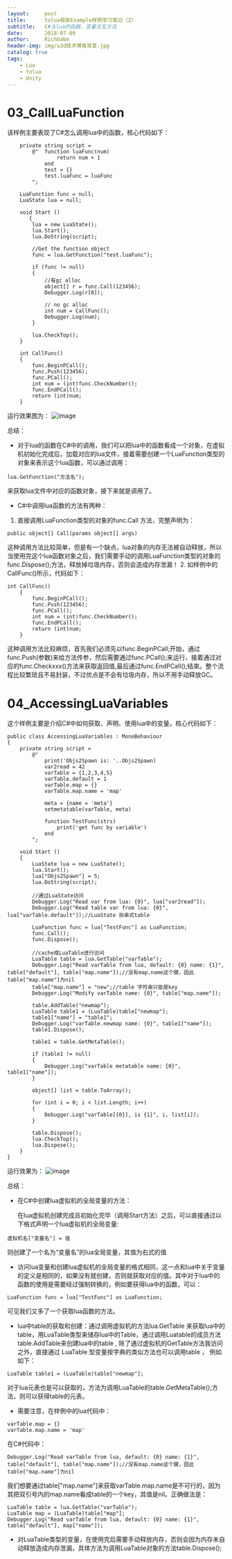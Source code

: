 ```yaml
---
layout:     post
title:      tolua框架Example样例学习笔记（2）
subtitle:   C#与lua的函数，变量交互方法
date:       2018-07-09
author:     Richbabe
header-img: img/u3d技术博客背景.jpg
catalog: true
tags:
    - Lua
    - tolua
    - Unity
---
```

# 03_CallLuaFunction
该样例主要表现了C#怎么调用lua中的函数，核心代码如下：

```
    private string script = 
        @"  function luaFunc(num)                        
                return num + 1
            end
            test = {}
            test.luaFunc = luaFunc
        ";
 
    LuaFunction func = null;
    LuaState lua = null;
	
	void Start () 
       {
        lua = new LuaState();
        lua.Start();
        lua.DoString(script);
 
        //Get the function object
        func = lua.GetFunction("test.luaFunc");
 
        if (func != null)
        {
            //有gc alloc
            object[] r = func.Call(123456);
            Debugger.Log(r[0]);
 
            // no gc alloc
            int num = CallFunc();
            Debugger.Log(num);
        }
 
        lua.CheckTop();
	}
 
    int CallFunc()
    {        
        func.BeginPCall();                
        func.Push(123456);
        func.PCall();        
        int num = (int)func.CheckNumber();                    
        func.EndPCall();
        return (int)num;        
    }
```
运行效果图为：
![image](https://github.com/Richbabe/Richbabe.github.io/blob/master/img/tolua/Example/03.png?raw=true)

总结：
* 对于lua的函数在C#中的调用，我们可以把lua中的函数看成一个对象，在虚拟机初始化完成后，加载对应的lua文件，接着需要创建一个LuaFunction类型的对象来表示这个lua函数，可以通过调用：

```
lua.GetFunction("方法名"); 
```
来获取lua文件中对应的函数对象，接下来就是调用了。

* C#中调用lua函数的方法有两种：
1. 直接调用LuaFunction类型的对象的func.Call 方法，完整声明为：
```
public object[] Call(params object[] args)
```
这种调用方法比较简单，但是有一个缺点，lua对象的内存无法被自动释放，所以当使用完这个lua函数对象之后，我们需要手动的调用LuaFunction类型的对象的func.Dispose();方法，释放掉垃圾内存，否则会造成内存泄漏！
2. 如样例中的CallFunc()所示，代码如下：

```
int CallFunc()
    {        
        func.BeginPCall();                
        func.Push(123456);
        func.PCall();        
        int num = (int)func.CheckNumber();                    
        func.EndPCall();
        return (int)num;        
    }
```
这种调用方法比较麻烦，首先我们必须先以func.BeginPCall;开始，通过func.Push(参数)来给方法传参，然后需要通过func.PCall();来运行，接着通过对应的func.Checkxxx()方法来获取返回值,最后通过func.EndPCall();结束。整个流程比较繁琐且不易封装，不过优点是不会有垃圾内存，所以不用手动释放GC。

# 04_AccessingLuaVariables
这个样例主要是介绍C#中如何获取、声明、使用lua中的变量，核心代码如下：

```
public class AccessingLuaVariables : MonoBehaviour 
{
    private string script =
        @"
            print('Objs2Spawn is: '..Objs2Spawn)
            var2read = 42
            varTable = {1,2,3,4,5}
            varTable.default = 1
            varTable.map = {}
            varTable.map.name = 'map'
            
            meta = {name = 'meta'}
            setmetatable(varTable, meta)
            
            function TestFunc(strs)
                print('get func by variable')
            end
        ";
 
	void Start () 
    {        
        LuaState lua = new LuaState();
        lua.Start();
        lua["Objs2Spawn"] = 5;
        lua.DoString(script);
 
        //通过LuaState访问
        Debugger.Log("Read var from lua: {0}", lua["var2read"]);
        Debugger.Log("Read table var from lua: {0}", lua["varTable.default"]);//LuaState 拆串式table
 
        LuaFunction func = lua["TestFunc"] as LuaFunction;
        func.Call();
        func.Dispose();
 
        //cache成LuaTable进行访问
        LuaTable table = lua.GetTable("varTable");
        Debugger.Log("Read varTable from lua, default: {0} name: {1}", table["default"], table["map.name"]);//没有map.name这个键，因此table["map.name"]为nil
        table["map.name"] = "new";//table 字符串只能是key
        Debugger.Log("Modify varTable name: {0}", table["map.name"]);
 
        table.AddTable("newmap");
        LuaTable table1 = (LuaTable)table["newmap"];
        table1["name"] = "table1";
        Debugger.Log("varTable.newmap name: {0}", table1["name"]);
        table1.Dispose();
 
        table1 = table.GetMetaTable();
 
        if (table1 != null)
        {
            Debugger.Log("varTable metatable name: {0}", table1["name"]);
        }
 
        object[] list = table.ToArray();
 
        for (int i = 0; i < list.Length; i++)
        {
            Debugger.Log("varTable[{0}], is {1}", i, list[i]);
        }
 
        table.Dispose();
        lua.CheckTop();
        lua.Dispose();
	}
}
```
运行效果为：
![image](https://github.com/Richbabe/Richbabe.github.io/blob/master/img/tolua/Example/04.png?raw=true)

总结：
* 在C#中创建lua虚拟机的全局变量的方法：

    在lua虚拟机创建完成且初始化完毕（调用Start方法）之后，可以直接通过以下格式声明一个lua虚拟机的全局变量:

```
虚拟机名["变量名"] = 值
```
则创建了一个名为“变量名”的lua全局变量，其值为右式的值
* 访问lua变量和创建lua虚拟机的全局变量的格式相同，这一点和lua中关于变量的定义是相同的，如果没有就创建，否则就获取对应的值。其中对于lua中的函数的使用是需要经过强制转换的，例如要获得lua中的函数，可以：

```
LuaFunction func = lua["TestFunc"] as LuaFunction;
```
可见我们又多了一个获取lua函数的方法。
* lua中table的获取和创建：通过调用虚拟机的方法lua.GetTable 来获取lua中的table，用LuaTable类型来储存lua中的Table，通过调用Luatable的成员方法table.AddTable来创建lua中的table , 除了通过虚拟机的GetTable方法我访问之外，直接通过 LuaTable  型变量按字典的类似方法也可以调用table ， 例如如下：

```
LuaTable table1 = (LuaTable)table["newmap"];
```
对于lua元表也是可以获取的，方法为调用LuaTable的table.GetMetaTable();方法，则可以获得table的元表。
* 需要注意，在样例中的lua代码中：

```
varTable.map = {}
varTable.map.name = 'map'
```
在C#代码中：
```
Debugger.Log("Read varTable from lua, default: {0} name: {1}", table["default"], table["map.name"]);//没有map.name这个键，因此table["map.name"]为nil
```
我们想要通过table["map.name"]来获取varTable.map.name是不可行的，因为其把双引号内的map.name看成table的一个key，其值是nil。正确做法是：

```
LuaTable table = lua.GetTable("varTable");
LuaTable map = (LuaTable)table["map"];
Debugger.Log("Read varTable from lua, default: {0} name: {1}", table["default"], map["name"]);
```
* 对LuaTable类型的变量，在使用完后需要手动释放内存，否则会因为内存未自动释放造成内存泄漏，具体方法为调用LuaTable对象的方法table.Dispose();





